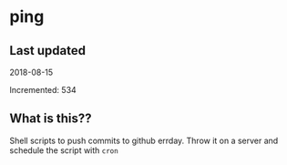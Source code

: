 # ping

## Last updated
2018-08-15

Incremented: 534

## What is this??
Shell scripts to push commits to github errday. Throw it on a server and schedule the script with `cron`
